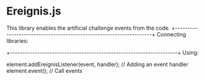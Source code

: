 # Ereignis.js
This library enables the artificial challenge events from the code.
+--------------------------------------------------------------------+
Connecting libraries:

  <script src="erignis.js"></script>

+--------------------------------------------------------------------+
Using:

  element.addEreignisListener(event, handler); // Adding an event handler
  element.event();                             // Call events
